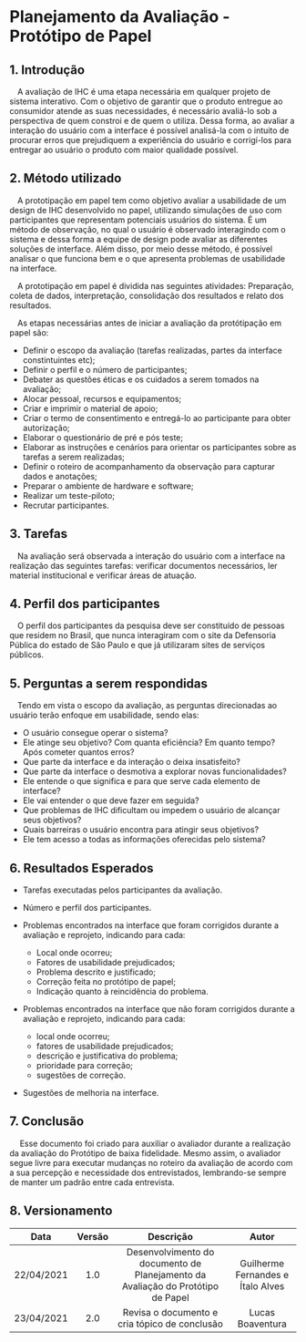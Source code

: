 # Planejamento da Avaliação - Protótipo de Papel

## 1. Introdução

&emsp;A avaliação de IHC é uma etapa necessária em qualquer projeto de sistema interativo. Com o objetivo de garantir que o produto entregue ao consumidor atende as suas necessidades, é necessário avaliá-lo sob a perspectiva de quem constroi e de quem o utiliza. Dessa forma, ao avaliar a interação do usuário com a interface é possível analisá-la com o intuito de procurar erros que prejudiquem a experiência do usuário e corrigí-los para entregar ao usuário o produto com maior qualidade possível.

## 2. Método utilizado

&emsp;A prototipação em papel tem como objetivo avaliar a usabilidade de um design de IHC desenvolvido no papel, utilizando simulações de uso com participantes que representam potenciais usuários do sistema. É um método de observação, no qual o usuário é observado interagindo com o sistema e dessa forma a equipe de design pode avaliar as diferentes soluções de interface. Além disso, por meio desse método, é possível analisar o que funciona bem e o que apresenta problemas de usabilidade na interface.

&emsp;A prototipação em papel é dividida nas seguintes atividades: Preparação, coleta de dados, interpretação, consolidação dos resultados e relato dos resultados.

&emsp;As etapas necessárias antes de iniciar a avaliação da protótipação em papel são:

- Definir o escopo da avaliação (tarefas realizadas, partes da interface constintuintes etc);
- Definir o perfil e o número de participantes;
- Debater as questões éticas e os cuidados a serem tomados na avaliação;
- Alocar pessoal, recursos e equipamentos;
- Criar e imprimir o material de apoio;
- Criar o termo de consentimento e entregá-lo ao participante para obter autorização;
- Elaborar o questionário de pré e pós teste;
- Elaborar as instruções e cenários para orientar os participantes sobre as tarefas a serem realizadas;
- Definir o roteiro de acompanhamento da observação para capturar dados e anotações;
- Preparar o ambiente de hardware e software;
- Realizar um teste-piloto;
- Recrutar participantes.

## 3. Tarefas

&emsp;Na avaliação será observada a interação do usuário com a interface na realização das seguintes tarefas: verificar documentos necessários, ler material institucional e verificar áreas de atuação.

## 4. Perfil dos participantes

&emsp;O perfil dos participantes da pesquisa deve ser constituído de pessoas que residem no Brasil, que nunca interagiram com o site da Defensoria Pública do estado de São Paulo e que já utilizaram sites de serviços públicos.

## 5. Perguntas a serem respondidas

&emsp;Tendo em vista o escopo da avaliação, as perguntas direcionadas ao usuário terão enfoque em usabilidade, sendo elas:

- O usuário consegue operar o sistema?
- Ele atinge seu objetivo? Com quanta eficiência? Em quanto tempo? Após cometer quantos erros?
- Que parte da interface e da interação o deixa insatisfeito?
- Que parte da interface o desmotiva a explorar novas funcionalidades?
- Ele entende o que significa e para que serve cada elemento de interface?
- Ele vai entender o que deve fazer em seguida?
- Que problemas de IHC dificultam ou impedem o usuário de alcançar seus objetivos?
- Quais barreiras o usuário encontra para atingir seus objetivos?
- Ele tem acesso a todas as informações oferecidas pelo sistema?

## 6. Resultados Esperados

- Tarefas executadas pelos participantes da avaliação.
- Número e perfil dos participantes.
- Problemas encontrados na interface que foram corrigidos durante a avaliação e reprojeto, indicando para cada:

  - Local onde ocorreu;
  - Fatores de usabilidade prejudicados;
  - Problema descrito e justificado;
  - Correção feita no protótipo de papel;
  - Indicação quanto à reincidência do problema.

- Problemas encontrados na interface que não foram corrigidos durante a avaliação e reprojeto, indicando para cada:

  - local onde ocorreu;
  - fatores de usabilidade prejudicados;
  - descrição e justificativa do problema;
  - prioridade para correção;
  - sugestões de correção.

- Sugestões de melhoria na interface.

## 7. Conclusão

&emsp; Esse documento foi criado para auxiliar o avaliador durante a realização da avaliação do Protótipo de baixa fidelidade. Mesmo assim, o avaliador segue livre para executar mudanças no roteiro da avaliação de acordo com a sua percepção e necessidade dos entrevistados, lembrando-se sempre de manter um padrão entre cada entrevista.

## 8. Versionamento

|    Data    | Versão |                                    Descrição                                    |               Autor               |
| :--------: | :----: | :-----------------------------------------------------------------------------: | :-------------------------------: |
| 22/04/2021 |  1.0   | Desenvolvimento do documento de Planejamento da Avaliação do Protótipo de Papel | Guilherme Fernandes e Ítalo Alves |
| 23/04/2021 |  2.0   |                  Revisa o documento e cria tópico de conclusão                  |         Lucas Boaventura          |
